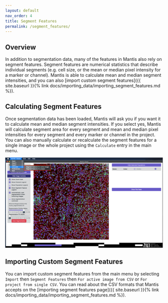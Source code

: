 ```yaml
---
layout: default
nav_order: 4
title: Segment Features
permalink: /segment_features/
---
```


## Overview

In addition to segmentation data, many of the features in Mantis also rely on segment features. Segment features are numerical statistics that describe individual segments (e.g. cell size, or the mean or median pixel intensity for a marker or channel). Mantis is able to calculate mean and median segment intensities, and you can also [import custom segment features]({{ site.baseurl }}{% link docs/importing_data/importing_segment_features.md %}).

## Calculating Segment Features

Once segmentation data has been loaded, Mantis will ask you if you want it to calculate mean and median segment intensities. If you select yes, Mantis will calculate segment area for every segment and mean and median pixel intensities for every segment and every marker or channel in the project. You can also manually calculate or recalculate the segment features for a single image or the whole project using the `Calculate` entry in the main menu.

![Calculate Submenus](../assets/images/calculate_menu.png)

## Importing Custom Segment Features

You can import custom segment features from the main menu by selecting `Import` then `Segment Features` then `For active image from CSV` or `For project from single CSV`. You can read about the CSV formats that Mantis accepts on the [importing segment features page]({{ site.baseurl }}{% link docs/importing_data/importing_segment_features.md %}).

